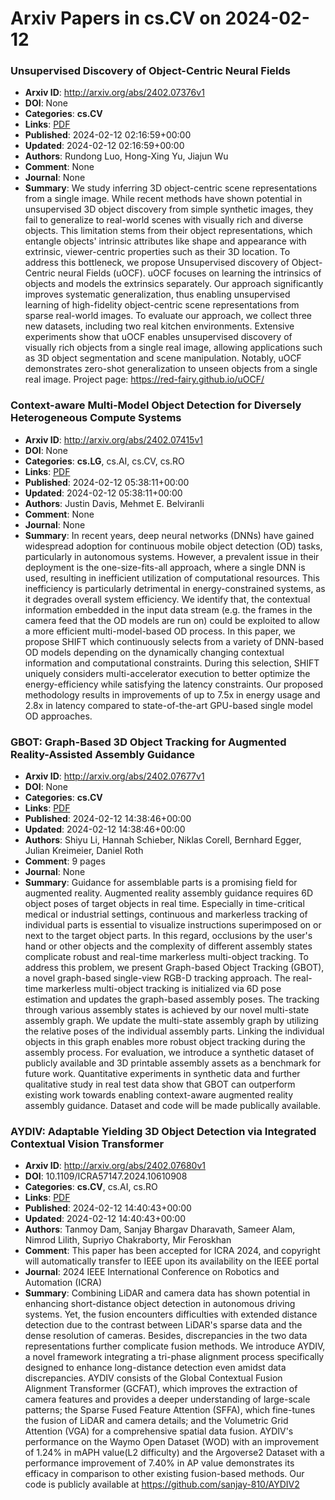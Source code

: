 # Arxiv Papers in cs.CV on 2024-02-12
### Unsupervised Discovery of Object-Centric Neural Fields
- **Arxiv ID**: http://arxiv.org/abs/2402.07376v1
- **DOI**: None
- **Categories**: **cs.CV**
- **Links**: [PDF](http://arxiv.org/pdf/2402.07376v1)
- **Published**: 2024-02-12 02:16:59+00:00
- **Updated**: 2024-02-12 02:16:59+00:00
- **Authors**: Rundong Luo, Hong-Xing Yu, Jiajun Wu
- **Comment**: None
- **Journal**: None
- **Summary**: We study inferring 3D object-centric scene representations from a single image. While recent methods have shown potential in unsupervised 3D object discovery from simple synthetic images, they fail to generalize to real-world scenes with visually rich and diverse objects. This limitation stems from their object representations, which entangle objects' intrinsic attributes like shape and appearance with extrinsic, viewer-centric properties such as their 3D location. To address this bottleneck, we propose Unsupervised discovery of Object-Centric neural Fields (uOCF). uOCF focuses on learning the intrinsics of objects and models the extrinsics separately. Our approach significantly improves systematic generalization, thus enabling unsupervised learning of high-fidelity object-centric scene representations from sparse real-world images. To evaluate our approach, we collect three new datasets, including two real kitchen environments. Extensive experiments show that uOCF enables unsupervised discovery of visually rich objects from a single real image, allowing applications such as 3D object segmentation and scene manipulation. Notably, uOCF demonstrates zero-shot generalization to unseen objects from a single real image. Project page: https://red-fairy.github.io/uOCF/



### Context-aware Multi-Model Object Detection for Diversely Heterogeneous Compute Systems
- **Arxiv ID**: http://arxiv.org/abs/2402.07415v1
- **DOI**: None
- **Categories**: **cs.LG**, cs.AI, cs.CV, cs.RO
- **Links**: [PDF](http://arxiv.org/pdf/2402.07415v1)
- **Published**: 2024-02-12 05:38:11+00:00
- **Updated**: 2024-02-12 05:38:11+00:00
- **Authors**: Justin Davis, Mehmet E. Belviranli
- **Comment**: None
- **Journal**: None
- **Summary**: In recent years, deep neural networks (DNNs) have gained widespread adoption for continuous mobile object detection (OD) tasks, particularly in autonomous systems. However, a prevalent issue in their deployment is the one-size-fits-all approach, where a single DNN is used, resulting in inefficient utilization of computational resources. This inefficiency is particularly detrimental in energy-constrained systems, as it degrades overall system efficiency. We identify that, the contextual information embedded in the input data stream (e.g. the frames in the camera feed that the OD models are run on) could be exploited to allow a more efficient multi-model-based OD process. In this paper, we propose SHIFT which continuously selects from a variety of DNN-based OD models depending on the dynamically changing contextual information and computational constraints. During this selection, SHIFT uniquely considers multi-accelerator execution to better optimize the energy-efficiency while satisfying the latency constraints. Our proposed methodology results in improvements of up to 7.5x in energy usage and 2.8x in latency compared to state-of-the-art GPU-based single model OD approaches.



### GBOT: Graph-Based 3D Object Tracking for Augmented Reality-Assisted Assembly Guidance
- **Arxiv ID**: http://arxiv.org/abs/2402.07677v1
- **DOI**: None
- **Categories**: **cs.CV**
- **Links**: [PDF](http://arxiv.org/pdf/2402.07677v1)
- **Published**: 2024-02-12 14:38:46+00:00
- **Updated**: 2024-02-12 14:38:46+00:00
- **Authors**: Shiyu Li, Hannah Schieber, Niklas Corell, Bernhard Egger, Julian Kreimeier, Daniel Roth
- **Comment**: 9 pages
- **Journal**: None
- **Summary**: Guidance for assemblable parts is a promising field for augmented reality. Augmented reality assembly guidance requires 6D object poses of target objects in real time. Especially in time-critical medical or industrial settings, continuous and markerless tracking of individual parts is essential to visualize instructions superimposed on or next to the target object parts. In this regard, occlusions by the user's hand or other objects and the complexity of different assembly states complicate robust and real-time markerless multi-object tracking. To address this problem, we present Graph-based Object Tracking (GBOT), a novel graph-based single-view RGB-D tracking approach. The real-time markerless multi-object tracking is initialized via 6D pose estimation and updates the graph-based assembly poses. The tracking through various assembly states is achieved by our novel multi-state assembly graph. We update the multi-state assembly graph by utilizing the relative poses of the individual assembly parts. Linking the individual objects in this graph enables more robust object tracking during the assembly process. For evaluation, we introduce a synthetic dataset of publicly available and 3D printable assembly assets as a benchmark for future work. Quantitative experiments in synthetic data and further qualitative study in real test data show that GBOT can outperform existing work towards enabling context-aware augmented reality assembly guidance. Dataset and code will be made publically available.



### AYDIV: Adaptable Yielding 3D Object Detection via Integrated Contextual Vision Transformer
- **Arxiv ID**: http://arxiv.org/abs/2402.07680v1
- **DOI**: 10.1109/ICRA57147.2024.10610908
- **Categories**: **cs.CV**, cs.AI, cs.RO
- **Links**: [PDF](http://arxiv.org/pdf/2402.07680v1)
- **Published**: 2024-02-12 14:40:43+00:00
- **Updated**: 2024-02-12 14:40:43+00:00
- **Authors**: Tanmoy Dam, Sanjay Bhargav Dharavath, Sameer Alam, Nimrod Lilith, Supriyo Chakraborty, Mir Feroskhan
- **Comment**: This paper has been accepted for ICRA 2024, and copyright will
  automatically transfer to IEEE upon its availability on the IEEE portal
- **Journal**: 2024 IEEE International Conference on Robotics and Automation
  (ICRA)
- **Summary**: Combining LiDAR and camera data has shown potential in enhancing short-distance object detection in autonomous driving systems. Yet, the fusion encounters difficulties with extended distance detection due to the contrast between LiDAR's sparse data and the dense resolution of cameras. Besides, discrepancies in the two data representations further complicate fusion methods. We introduce AYDIV, a novel framework integrating a tri-phase alignment process specifically designed to enhance long-distance detection even amidst data discrepancies. AYDIV consists of the Global Contextual Fusion Alignment Transformer (GCFAT), which improves the extraction of camera features and provides a deeper understanding of large-scale patterns; the Sparse Fused Feature Attention (SFFA), which fine-tunes the fusion of LiDAR and camera details; and the Volumetric Grid Attention (VGA) for a comprehensive spatial data fusion. AYDIV's performance on the Waymo Open Dataset (WOD) with an improvement of 1.24% in mAPH value(L2 difficulty) and the Argoverse2 Dataset with a performance improvement of 7.40% in AP value demonstrates its efficacy in comparison to other existing fusion-based methods. Our code is publicly available at https://github.com/sanjay-810/AYDIV2




